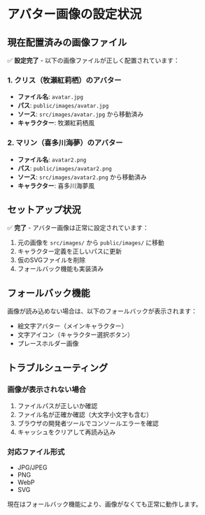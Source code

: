 # アバター画像の設定状況

## 現在配置済みの画像ファイル

✅ **設定完了** - 以下の画像ファイルが正しく配置されています：

### 1. クリス（牧瀬紅莉栖）のアバター
- **ファイル名**: `avatar.jpg`
- **パス**: `public/images/avatar.jpg`
- **ソース**: `src/images/avatar.jpg` から移動済み
- **キャラクター**: 牧瀬紅莉栖風

### 2. マリン（喜多川海夢）のアバター  
- **ファイル名**: `avatar2.png`
- **パス**: `public/images/avatar2.png`
- **ソース**: `src/images/avatar2.png` から移動済み
- **キャラクター**: 喜多川海夢風

## セットアップ状況

✅ **完了** - アバター画像は正常に設定されています：
1. 元の画像を `src/images/` から `public/images/` に移動
2. キャラクター定義を正しいパスに更新
3. 仮のSVGファイルを削除
4. フォールバック機能も実装済み

## フォールバック機能

画像が読み込めない場合は、以下のフォールバックが表示されます：
- 絵文字アバター（メインキャラクター）
- 文字アイコン（キャラクター選択ボタン）
- プレースホルダー画像

## トラブルシューティング

### 画像が表示されない場合
1. ファイルパスが正しいか確認
2. ファイル名が正確か確認（大文字小文字も含む）
3. ブラウザの開発者ツールでコンソールエラーを確認
4. キャッシュをクリアして再読み込み

### 対応ファイル形式
- JPG/JPEG
- PNG
- WebP
- SVG

現在はフォールバック機能により、画像がなくても正常に動作します。